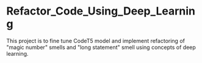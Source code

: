 # Refactor_Code_Using_Deep_Learning
This project is to fine tune CodeT5 model and implement refactoring of "magic number" smells and "long statement" smell using concepts of deep learning.

